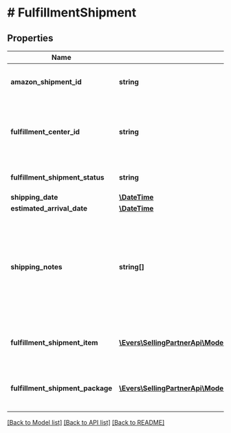 # # FulfillmentShipment

## Properties

Name | Type | Description | Notes
------------ | ------------- | ------------- | -------------
**amazon_shipment_id** | **string** | A shipment identifier assigned by Amazon. |
**fulfillment_center_id** | **string** | An identifier for the fulfillment center that the shipment will be sent from. |
**fulfillment_shipment_status** | **string** | The current status of the shipment. |
**shipping_date** | [**\DateTime**](\DateTime.md) |  | [optional]
**estimated_arrival_date** | [**\DateTime**](\DateTime.md) |  | [optional]
**shipping_notes** | **string[]** | Provides additional insight into shipment timeline. Primairly used to communicate that actual delivery dates aren&#39;t available. | [optional]
**fulfillment_shipment_item** | [**\Evers\SellingPartnerApi\Model\FbaOutbound\FulfillmentShipmentItem[]**](FulfillmentShipmentItem.md) | An array of fulfillment shipment item information. |
**fulfillment_shipment_package** | [**\Evers\SellingPartnerApi\Model\FbaOutbound\FulfillmentShipmentPackage[]**](FulfillmentShipmentPackage.md) | An array of fulfillment shipment package information. | [optional]

[[Back to Model list]](../../README.md#models) [[Back to API list]](../../README.md#endpoints) [[Back to README]](../../README.md)
